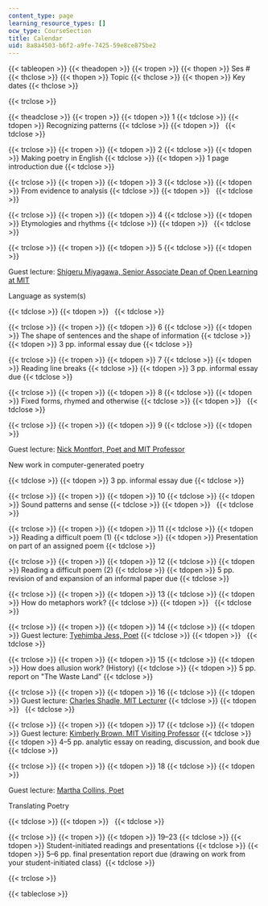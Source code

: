 ```yaml
---
content_type: page
learning_resource_types: []
ocw_type: CourseSection
title: Calendar
uid: 8a8a4503-b6f2-a9fe-7425-59e8ce875be2
---
```


{{< tableopen >}}
{{< theadopen >}}
{{< tropen >}}
{{< thopen >}}
Ses #
{{< thclose >}}
{{< thopen >}}
Topic
{{< thclose >}}
{{< thopen >}}
Key dates
{{< thclose >}}

{{< trclose >}}

{{< theadclose >}}
{{< tropen >}}
{{< tdopen >}}
1
{{< tdclose >}}
{{< tdopen >}}
Recognizing patterns
{{< tdclose >}}
{{< tdopen >}}
 
{{< tdclose >}}

{{< trclose >}}
{{< tropen >}}
{{< tdopen >}}
2
{{< tdclose >}}
{{< tdopen >}}
Making poetry in English
{{< tdclose >}}
{{< tdopen >}}
1 page introduction due
{{< tdclose >}}

{{< trclose >}}
{{< tropen >}}
{{< tdopen >}}
3
{{< tdclose >}}
{{< tdopen >}}
From evidence to analysis
{{< tdclose >}}
{{< tdopen >}}
 
{{< tdclose >}}

{{< trclose >}}
{{< tropen >}}
{{< tdopen >}}
4
{{< tdclose >}}
{{< tdopen >}}
Etymologies and rhythms
{{< tdclose >}}
{{< tdopen >}}
 
{{< tdclose >}}

{{< trclose >}}
{{< tropen >}}
{{< tdopen >}}
5
{{< tdclose >}}
{{< tdopen >}}


Guest lecture: [Shigeru Miyagawa, Senior Associate Dean of Open Learning at MIT](http://www.shigerumiyagawa.com/)

Language as system(s)


{{< tdclose >}}
{{< tdopen >}}
 
{{< tdclose >}}

{{< trclose >}}
{{< tropen >}}
{{< tdopen >}}
6
{{< tdclose >}}
{{< tdopen >}}
The shape of sentences and the shape of information
{{< tdclose >}}
{{< tdopen >}}
3 pp. informal essay due
{{< tdclose >}}

{{< trclose >}}
{{< tropen >}}
{{< tdopen >}}
7
{{< tdclose >}}
{{< tdopen >}}
Reading line breaks
{{< tdclose >}}
{{< tdopen >}}
3 pp. informal essay due
{{< tdclose >}}

{{< trclose >}}
{{< tropen >}}
{{< tdopen >}}
8
{{< tdclose >}}
{{< tdopen >}}
Fixed forms, rhymed and otherwise
{{< tdclose >}}
{{< tdopen >}}
 
{{< tdclose >}}

{{< trclose >}}
{{< tropen >}}
{{< tdopen >}}
9
{{< tdclose >}}
{{< tdopen >}}


Guest lecture: [Nick Montfort, Poet and MIT Professor](http://nickm.com)

New work in computer-generated poetry


{{< tdclose >}}
{{< tdopen >}}
3 pp. informal essay due
{{< tdclose >}}

{{< trclose >}}
{{< tropen >}}
{{< tdopen >}}
10
{{< tdclose >}}
{{< tdopen >}}
Sound patterns and sense
{{< tdclose >}}
{{< tdopen >}}
 
{{< tdclose >}}

{{< trclose >}}
{{< tropen >}}
{{< tdopen >}}
11
{{< tdclose >}}
{{< tdopen >}}
Reading a difficult poem (1)
{{< tdclose >}}
{{< tdopen >}}
Presentation on part of an assigned poem
{{< tdclose >}}

{{< trclose >}}
{{< tropen >}}
{{< tdopen >}}
12
{{< tdclose >}}
{{< tdopen >}}
Reading a difficult poem (2)
{{< tdclose >}}
{{< tdopen >}}
5 pp. revision of and expansion of an informal paper due
{{< tdclose >}}

{{< trclose >}}
{{< tropen >}}
{{< tdopen >}}
13
{{< tdclose >}}
{{< tdopen >}}
How do metaphors work?
{{< tdclose >}}
{{< tdopen >}}
 
{{< tdclose >}}

{{< trclose >}}
{{< tropen >}}
{{< tdopen >}}
14
{{< tdclose >}}
{{< tdopen >}}
Guest lecture: [Tyehimba Jess, Poet](https://www.poetryfoundation.org/poets/tyehimba-jess)
{{< tdclose >}}
{{< tdopen >}}
 
{{< tdclose >}}

{{< trclose >}}
{{< tropen >}}
{{< tdopen >}}
15
{{< tdclose >}}
{{< tdopen >}}
How does allusion work? (History)
{{< tdclose >}}
{{< tdopen >}}
5 pp. report on "The Waste Land"
{{< tdclose >}}

{{< trclose >}}
{{< tropen >}}
{{< tdopen >}}
16
{{< tdclose >}}
{{< tdopen >}}
Guest lecture: [Charles Shadle, MIT Lecturer](https://mta.mit.edu/person/charles-shadle)
{{< tdclose >}}
{{< tdopen >}}
 
{{< tdclose >}}

{{< trclose >}}
{{< tropen >}}
{{< tdopen >}}
17
{{< tdclose >}}
{{< tdopen >}}
Guest lecture: [Kimberly Brown, MIT Visiting Professor](https://lit.mit.edu/people/kimberly-j-brown/)
{{< tdclose >}}
{{< tdopen >}}
4–5 pp. analytic essay on reading, discussion, and book due
{{< tdclose >}}

{{< trclose >}}
{{< tropen >}}
{{< tdopen >}}
18
{{< tdclose >}}
{{< tdopen >}}


Guest lecture: [Martha Collins, Poet](http://marthacollinspoet.com/)

Translating Poetry


{{< tdclose >}}
{{< tdopen >}}
 
{{< tdclose >}}

{{< trclose >}}
{{< tropen >}}
{{< tdopen >}}
19–23
{{< tdclose >}}
{{< tdopen >}}
Student-initiated readings and presentations
{{< tdclose >}}
{{< tdopen >}}
5–6 pp. final presentation report due (drawing on work from your student-initiated class) 
{{< tdclose >}}

{{< trclose >}}

{{< tableclose >}}
